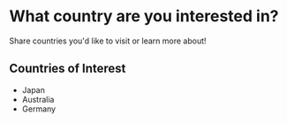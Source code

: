 # What country are you interested in?

Share countries you'd like to visit or learn more about!

## Countries of Interest
- Japan
- Australia
- Germany
